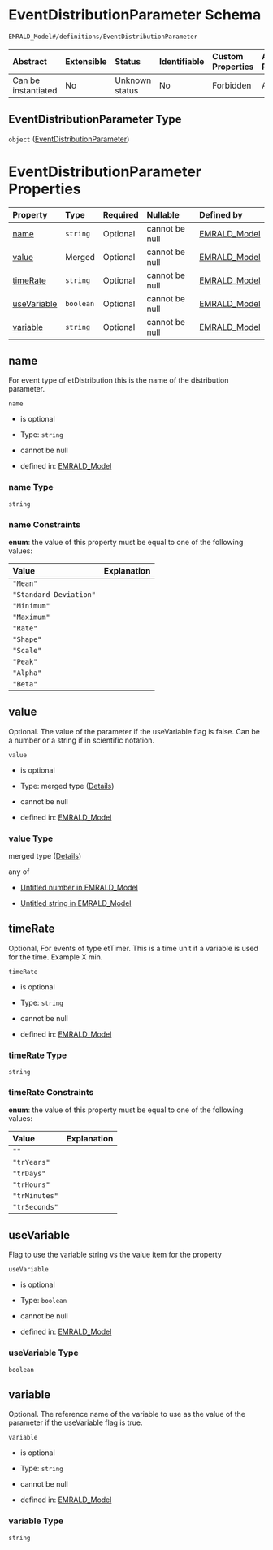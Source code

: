 # EventDistributionParameter Schema

```txt
EMRALD_Model#/definitions/EventDistributionParameter
```



| Abstract            | Extensible | Status         | Identifiable | Custom Properties | Additional Properties | Access Restrictions | Defined In                                                                                          |
| :------------------ | :--------- | :------------- | :----------- | :---------------- | :-------------------- | :------------------ | :-------------------------------------------------------------------------------------------------- |
| Can be instantiated | No         | Unknown status | No           | Forbidden         | Allowed               | none                | [EMRALD\_JsonSchemaV3\_0.json\*](../../../../out/EMRALD_JsonSchemaV3_0.json "open original schema") |

## EventDistributionParameter Type

`object` ([EventDistributionParameter](emrald_jsonschemav3_0-definitions-eventdistributionparameter.md))

# EventDistributionParameter Properties

| Property                    | Type      | Required | Nullable       | Defined by                                                                                                                                                                            |
| :-------------------------- | :-------- | :------- | :------------- | :------------------------------------------------------------------------------------------------------------------------------------------------------------------------------------ |
| [name](#name)               | `string`  | Optional | cannot be null | [EMRALD\_Model](emrald_jsonschemav3_0-definitions-eventdistributionparameter-properties-name.md "EMRALD_Model#/definitions/EventDistributionParameter/properties/name")               |
| [value](#value)             | Merged    | Optional | cannot be null | [EMRALD\_Model](emrald_jsonschemav3_0-definitions-eventdistributionparameter-properties-value.md "EMRALD_Model#/definitions/EventDistributionParameter/properties/value")             |
| [timeRate](#timerate)       | `string`  | Optional | cannot be null | [EMRALD\_Model](emrald_jsonschemav3_0-definitions-eventdistributionparameter-properties-timerate.md "EMRALD_Model#/definitions/EventDistributionParameter/properties/timeRate")       |
| [useVariable](#usevariable) | `boolean` | Optional | cannot be null | [EMRALD\_Model](emrald_jsonschemav3_0-definitions-eventdistributionparameter-properties-usevariable.md "EMRALD_Model#/definitions/EventDistributionParameter/properties/useVariable") |
| [variable](#variable)       | `string`  | Optional | cannot be null | [EMRALD\_Model](emrald_jsonschemav3_0-definitions-eventdistributionparameter-properties-variable.md "EMRALD_Model#/definitions/EventDistributionParameter/properties/variable")       |

## name

For event type of etDistribution this is the name of the distribution parameter.

`name`

* is optional

* Type: `string`

* cannot be null

* defined in: [EMRALD\_Model](emrald_jsonschemav3_0-definitions-eventdistributionparameter-properties-name.md "EMRALD_Model#/definitions/EventDistributionParameter/properties/name")

### name Type

`string`

### name Constraints

**enum**: the value of this property must be equal to one of the following values:

| Value                  | Explanation |
| :--------------------- | :---------- |
| `"Mean"`               |             |
| `"Standard Deviation"` |             |
| `"Minimum"`            |             |
| `"Maximum"`            |             |
| `"Rate"`               |             |
| `"Shape"`              |             |
| `"Scale"`              |             |
| `"Peak"`               |             |
| `"Alpha"`              |             |
| `"Beta"`               |             |

## value

Optional. The value of the parameter if the useVariable flag is false. Can be a number or a string if in scientific notation.

`value`

* is optional

* Type: merged type ([Details](emrald_jsonschemav3_0-definitions-eventdistributionparameter-properties-value.md))

* cannot be null

* defined in: [EMRALD\_Model](emrald_jsonschemav3_0-definitions-eventdistributionparameter-properties-value.md "EMRALD_Model#/definitions/EventDistributionParameter/properties/value")

### value Type

merged type ([Details](emrald_jsonschemav3_0-definitions-eventdistributionparameter-properties-value.md))

any of

* [Untitled number in EMRALD_Model](emrald_jsonschemav3_0-definitions-eventdistributionparameter-properties-value-anyof-0.md "check type definition")

* [Untitled string in EMRALD_Model](emrald_jsonschemav3_0-definitions-eventdistributionparameter-properties-value-anyof-1.md "check type definition")

## timeRate

Optional, For events of type etTimer. This is a time unit if a variable is used for the time. Example X min.

`timeRate`

* is optional

* Type: `string`

* cannot be null

* defined in: [EMRALD\_Model](emrald_jsonschemav3_0-definitions-eventdistributionparameter-properties-timerate.md "EMRALD_Model#/definitions/EventDistributionParameter/properties/timeRate")

### timeRate Type

`string`

### timeRate Constraints

**enum**: the value of this property must be equal to one of the following values:

| Value         | Explanation |
| :------------ | :---------- |
| `""`          |             |
| `"trYears"`   |             |
| `"trDays"`    |             |
| `"trHours"`   |             |
| `"trMinutes"` |             |
| `"trSeconds"` |             |

## useVariable

Flag to use the variable string vs the value item for the property

`useVariable`

* is optional

* Type: `boolean`

* cannot be null

* defined in: [EMRALD\_Model](emrald_jsonschemav3_0-definitions-eventdistributionparameter-properties-usevariable.md "EMRALD_Model#/definitions/EventDistributionParameter/properties/useVariable")

### useVariable Type

`boolean`

## variable

Optional. The reference name of the variable to use as the value of the parameter if the useVariable flag is true.

`variable`

* is optional

* Type: `string`

* cannot be null

* defined in: [EMRALD\_Model](emrald_jsonschemav3_0-definitions-eventdistributionparameter-properties-variable.md "EMRALD_Model#/definitions/EventDistributionParameter/properties/variable")

### variable Type

`string`
